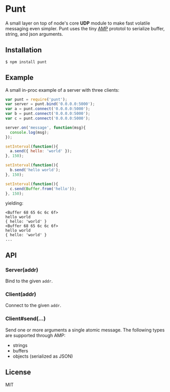 
# Punt

  A small layer on top of node's core __UDP__ module to make fast volatile messaging even simpler.
  Punt uses the tiny [AMP](https://github.com/visionmedia/node-amp) prototol to serialize buffer, string,
  and json arguments.

## Installation

```
$ npm install punt
```

## Example

  A small in-proc example of a server with three clients:

```js
var punt = require('punt');
var server = punt.bind('0.0.0.0:5000');
var a = punt.connect('0.0.0.0:5000');
var b = punt.connect('0.0.0.0:5000');
var c = punt.connect('0.0.0.0:5000');

server.on('message', function(msg){
  console.log(msg);
});

setInterval(function(){
  a.send({ hello: 'world' });
}, 150);

setInterval(function(){
  b.send('hello world');
}, 150);

setInterval(function(){
  c.send(Buffer.from('hello'));
}, 150);
```

  yielding:

```
<Buffer 68 65 6c 6c 6f>
hello world
{ hello: 'world' }
<Buffer 68 65 6c 6c 6f>
hello world
{ hello: 'world' }
...
```
## API

### Server(addr)

  Bind to the given `addr`.

### Client(addr)

  Connect to the given `addr`.

### Client#send(...)

  Send one or more arguments a single atomic message. The following
  types are supported through AMP:

  - strings
  - buffers
  - objects (serialized as JSON)

## License

  MIT
